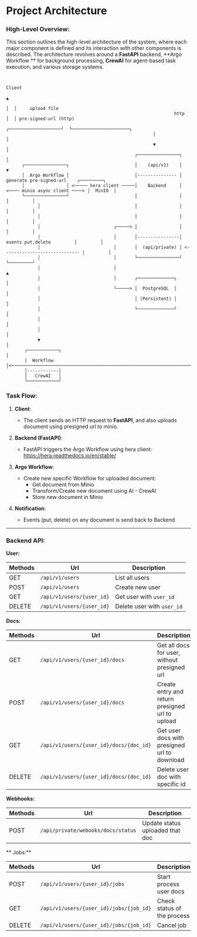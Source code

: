# Project Architecture

### High-Level Overview:

This section outlines the high-level architecture of the system, where each major component is defined and its
interaction with other components is described. The architecture revolves around a **FastAPI** backend, **Argo Workflow
** for background processing, **CrewAI** for agent-based task execution, and various storage systems.

```
                    
                                                                            Client
                                                                             ▲ 
                                                                             │  │     upload file
                                                                http         │  │ pre-signed-url (http)
                                                        ┌────────────────────┘  └──────────────────────┐ 
                                                        │                                              │  
                                                        ▼                                              │  
                                                 ┌────────────────┐                                    │  
      ┌────────────────┐                         │    (api/v1)    │                                    ▼
      │  Argo Workflow │                         │--------------- │     generate pre-signed-url    ┌─────────┐
      │                │ <───── hera client ─────│    Backend     │ <──── minio async client ────> │  MinIO  │
      └────────────────┘                         │                │                                │         │
            │                                    │                │                                │         │
            │                                    │                │                                │         │
            │                            ┌─────> │                │                                │         │
            │                            │       │----------------│      events put,delete         │         │
            │                            │       │  (api/private) │ <----------------------------- │         │
            │                            │       └────────────────┘                                └─────────┘
            │                            │                                                              ▲
            │                            │       ┌──────────────┐                                       │
            │                            └─────> │  PostgreSQL  │                                       │
            │                                    │ (Persistent) │                                       │
            │                                    └──────────────┘                                       │
            │                                                                                           │
            │                                                                                           │ 
            ▼                                                                                           │             
       ┌────────────┐                                                                                   │
       │  Workflow  │<──────────────────────────────────────────────────────────────────────────────────┘                                  
       │------------│                            
       │   CrewAI   │
       └────────────┘                          
```

### Task Flow:

1. **Client**:
    - The client sends an HTTP request to **FastAPI**, and also uploads document using presigned url to minio.


2. **Backend (FastAPI)**:
    - FastAPI triggers the Argo Workflow using hera client: https://hera.readthedocs.io/en/stable/


3. **Argo Workflow**:
    - Create new specific Workflow for uploaded document:
        - Get document from Minio
        - Transform/Create new document using AI - CrewAI
        - Store new document in Minio


4. **Notification**:
    - Events (put, delete) on any document is send back to Backend

---

### Backend API:

**User:**

| Methods | Url                       | Description                |
|---------|---------------------------|----------------------------|
| GET     | `/api/v1/users`           | List all users             |
| POST    | `/api/v1/users`           | Create new user            |
| GET     | `/api/v1/users/{user_id}` | Get user with `user_id`    |
| DELETE  | `/api/v1/users/{user_id}` | Delete user with `user_id` |

**Docs:**

| Methods | Url                                     | Description                                     |
|---------|-----------------------------------------|-------------------------------------------------|
| GET     | `/api/v1/users/{user_id}/docs`          | Get all docs for user, without presigned url    |
| POST    | `/api/v1/users/{user_id}/docs`          | Create entry and return presigned url to upload |
| GET     | `/api/v1/users/{user_id}/docs/{doc_id}` | Get user docs with presigned url to download    |
| DELETE  | `/api/v1/users/{user_id}/docs/{doc_id}` | Delete user doc with specific id                |

**Webhooks:**

| Methods | Url                                | Description                     |
|---------|------------------------------------|---------------------------------|
| POST    | `/api/private/webooks/docs/status` | Update status uploaded that doc |

** Jobs:**

| Methods | Url                                     | Description                 |
|---------|-----------------------------------------|-----------------------------|
| POST    | `/api/v1/users/{user_id}/jobs`          | Start process user docs     |
| GET     | `/api/v1/users/{user_id}/jobs/{job_id}` | Check status of the process |
| DELETE  | `/api/v1/users/{user_id}/jobs/{job_id}` | Cancel job                  |
